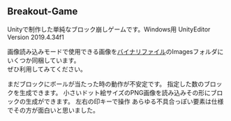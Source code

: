 ## Breakout-Game
Unityで制作した単純なブロック崩しゲームです。Windows用
UnityEditor Version 2019.4.34f1
  
画像読み込みモードで使用できる画像を[バイナリファイル](https://github.com/kteworks/Breakout-Game/releases)のImagesフォルダにいくつか同梱しています。  
ぜひ利用してみてください。  
  
まだブロックにボールが当たった時の動作が不安定です。
指定した数のブロックを生成できます。
小さいドット絵サイズのPNG画像を読み込みその形にブロックの生成ができます。
左右の印キーで操作
あらゆる不具合っぽい要素は仕様でその方が面白いと思いました。
